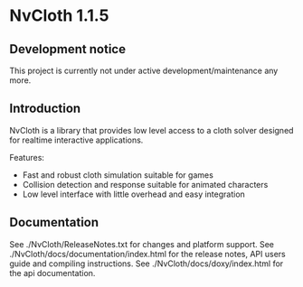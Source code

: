 NvCloth 1.1.5
===========

Development notice
------------------

This project is currently not under active development/maintenance any more.

Introduction
------------

NvCloth is a library that provides low level access to a cloth solver designed for realtime interactive applications.

Features:
* Fast and robust cloth simulation suitable for games
* Collision detection and response suitable for animated characters
* Low level interface with little overhead and easy integration

Documentation
-------------

See ./NvCloth/ReleaseNotes.txt for changes and platform support.
See ./NvCloth/docs/documentation/index.html for the release notes, API users guide and compiling instructions.
See ./NvCloth/docs/doxy/index.html for the api documentation.
